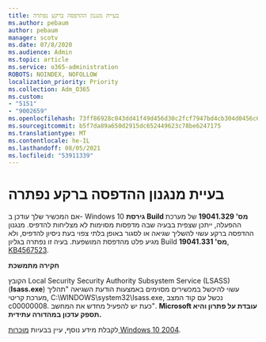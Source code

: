 ```yaml
---
title: בעיית מנגנון ההדפסה ברקע נפתרה
ms.author: pebaum
author: pebaum
manager: scotv
ms.date: 07/8/2020
ms.audience: Admin
ms.topic: article
ms.service: o365-administration
ROBOTS: NOINDEX, NOFOLLOW
localization_priority: Priority
ms.collection: Adm_O365
ms.custom:
- "5151"
- "9002659"
ms.openlocfilehash: 73ff86928c043dd41f49d456d30c2fcf7947bd4cb304d0456c634d4fa5808239
ms.sourcegitcommit: b5f7da89a650d2915dc652449623c78be6247175
ms.translationtype: MT
ms.contentlocale: he-IL
ms.lasthandoff: 08/05/2021
ms.locfileid: "53911339"
---
```

# <a name="print-spooler-issue-is-resolved"></a>בעיית מנגנון ההדפסה ברקע נפתרה

אם המכשיר שלך עודכן ב- Windows 10 **גירסת Build מס' 19041.329** של מערכת ההפעלה, ייתכן שצפית בבעיה שבה מדפסות מסוימות לא מצליחות להדפיס.   מנגנון ההדפסה ברקע עשוי להשליך שגיאה או לסגור באופן בלתי צפוי בעת ניסיון להדפיס, ולא מגיע פלט מהדפסת המושפעת. בעיה זו נפתרה בגליון Build  **מס' 19041.331**, [KB4567523](https://support.microsoft.com/help/4567523/windows-10-update-kb4567523).  

**חקירה מתמשכת**

הקובץ Local Security Security Authority Subsystem Service (LSASS) (**Isass.exe**) עשוי להיכשל במכשירים מסוימים באמצעות הודעת השגיאה "תהליך מערכת קריטי, C:\WINDOWS\system32\Isass.exe, נכשל עם קוד המצב c00000008. כעת יש להפעיל מחדש את המחשב".  **Microsoft עובדת על פתרון והיא תספק עדכון במהדורה עתידית.**

לקבלת מידע נוסף, עיין בבעיות [מוכרות Windows 10 2004](https://docs.microsoft.com/windows/release-information/status-windows-10-2004#442msgdesc).